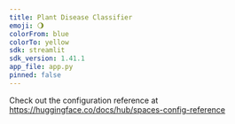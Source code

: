 ```yaml
---
title: Plant Disease Classifier
emoji: 🌖
colorFrom: blue
colorTo: yellow
sdk: streamlit
sdk_version: 1.41.1
app_file: app.py
pinned: false
---
```


Check out the configuration reference at https://huggingface.co/docs/hub/spaces-config-reference
